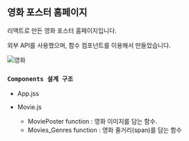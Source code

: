 ## 영화 포스터 홈페이지

리액트로 만든 영화 포스터 홈페이지입니다. 

외부 API를 사용했으며, 함수 컴포넌트를 이용해서 만들었습니다.

![영화](https://user-images.githubusercontent.com/31337244/85661365-961bcf80-b6f1-11ea-914e-bea6c157d401.JPG)


### `Components 설계 구조`

* App.jss

* Movie.js
  * MoviePoster function : 영화 이미지를 담는 함수.
  * Movies_Genres function : 영화 줄거리(span)를 담는 함수


